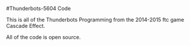 #Thunderbots-5604 Code

This is all of the Thunderbots Programming from the 2014-2015 ftc game Cascade Effect.

All of the code is open source.
